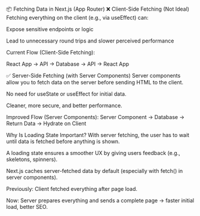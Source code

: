 📦 Fetching Data in Next.js (App Router)
❌ Client-Side Fetching (Not Ideal)
Fetching everything on the client (e.g., via useEffect) can:

Expose sensitive endpoints or logic

Lead to unnecessary round trips and slower perceived performance

Current Flow (Client-Side Fetching):

React App → API → Database → API → React App

✅ Server-Side Fetching (with Server Components)
Server components allow you to fetch data on the server before sending HTML to the client.

No need for useState or useEffect for initial data.

Cleaner, more secure, and better performance.

Improved Flow (Server Components):
Server Component → Database → Return Data → Hydrate on Client


 Why Is Loading State Important?
With server fetching, the user has to wait until data is fetched before anything is shown.

A loading state ensures a smoother UX by giving users feedback (e.g., skeletons, spinners).

Next.js caches server-fetched data by default (especially with fetch() in server components).

Previously: Client fetched everything after page load.

Now: Server prepares everything and sends a complete page → faster initial load, better SEO.
